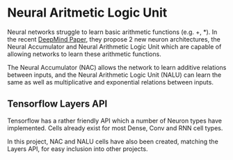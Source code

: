 # Neural Aritmetic Logic Unit

Neural networks struggle to learn basic arithmetic functions (e.g. +, *). 
In the recent [DeepMind Paper](https://arxiv.org/pdf/1808.00508.pdf), they propose 
2 new neuron architectures, the Neural Accumulator and Neural Arithmetic Logic Unit
which are capable of allowing networks to learn these arithmetic functions.

The Neural Accumulator (NAC) allows the network to learn additive relations between
inputs, and the Neural Arithmetic Logic Unit (NALU) can learn the same
as well as multiplicative and exponential relations between inputs.

## Tensorflow Layers API

Tensorflow has a rather friendly API which a number of Neuron types have 
implemented. Cells already exist for most Dense, Conv and RNN cell types.

In this project, NAC and NALU cells have also been created, matching the Layers
API, for easy inclusion into other projects.

